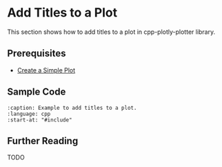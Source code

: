 # Add Titles to a Plot

This section shows how to add titles to a plot in cpp-plotly-plotter library.

## Prerequisites

- [Create a Simple Plot](create_simple_plot.md)

## Sample Code

```{literalinclude} /../../../examples/add_titles.cpp
:caption: Example to add titles to a plot.
:language: cpp
:start-at: "#include"
```

## Further Reading

TODO
